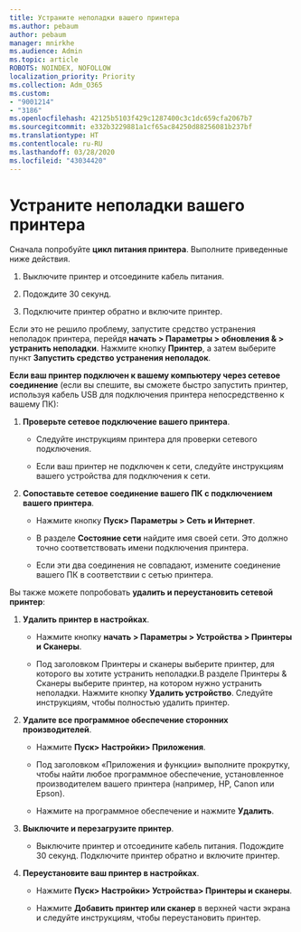 ```yaml
---
title: Устраните неполадки вашего принтера
ms.author: pebaum
author: pebaum
manager: mnirkhe
ms.audience: Admin
ms.topic: article
ROBOTS: NOINDEX, NOFOLLOW
localization_priority: Priority
ms.collection: Adm_O365
ms.custom:
- "9001214"
- "3186"
ms.openlocfilehash: 42125b5103f429c1287400c3c1dc659cfa2067b7
ms.sourcegitcommit: e332b3229881a1cf65ac84250d88256081b237bf
ms.translationtype: HT
ms.contentlocale: ru-RU
ms.lasthandoff: 03/28/2020
ms.locfileid: "43034420"
---
```

# <a name="troubleshoot-your-printer"></a>Устраните неполадки вашего принтера

Сначала попробуйте **цикл питания принтера**. Выполните приведенные ниже действия.

1. Выключите принтер и отсоедините кабель питания.

2. Подождите 30 секунд.

3. Подключите принтер обратно и включите принтер.

Если это не решило проблему, запустите средство устранения неполадок принтера, перейдя **начать > Параметры > обновления & > устранить неполадки**. Нажмите кнопку **Принтер**, а затем выберите пункт **Запустить средство устранения неполадок**.

**Если ваш принтер подключен к вашему компьютеру через сетевое соединение** (если вы спешите, вы сможете быстро запустить принтер, используя кабель USB для подключения принтера непосредственно к вашему ПК):

1. **Проверьте сетевое подключение вашего принтера**.
    
    - Следуйте инструкциям принтера для проверки сетевого подключения.

    - Если ваш принтер не подключен к сети, следуйте инструкциям вашего устройства для подключения к сети.

2. **Сопоставьте сетевое соединение вашего ПК с подключением вашего принтера**.

    - Нажмите кнопку **Пуск> Параметры > Сеть и Интернет**.

    - В разделе **Состояние сети** найдите имя своей сети. Это должно точно соответствовать имени подключения принтера.

    - Если эти два соединения не совпадают, измените соединение вашего ПК в соответствии с сетью принтера.

Вы также можете попробовать **удалить и переустановить сетевой принтер**:

1. **Удалить принтер в настройках**.

    - Нажмите кнопку **начать > Параметры > Устройства > Принтеры и Сканеры**.

    - Под заголовком Принтеры и сканеры выберите принтер, для которого вы хотите устранить неполадки.В разделе Принтеры & Сканеры выберите принтер, на котором нужно устранить неполадки. Нажмите кнопку **Удалить устройство**. Следуйте инструкциям, чтобы полностью удалить принтер.

2. **Удалите все программное обеспечение сторонних производителей**.

    - Нажмите **Пуск> Настройки> Приложения**.

    - Под заголовком «Приложения и функции» выполните прокрутку, чтобы найти любое программное обеспечение, установленное производителем вашего принтера (например, HP, Canon или Epson).

    - Нажмите на программное обеспечение и нажмите **Удалить**.

3. **Выключите и перезагрузите принтер**.

    - Выключите принтер и отсоедините кабель питания. Подождите 30 секунд. Подключите принтер обратно и включите принтер.

4. **Переустановите ваш принтер в настройках**.

    - Нажмите **Пуск> Настройки> Устройства> Принтеры и сканеры**.
 
    - Нажмите **Добавить принтер или сканер** в верхней части экрана и следуйте инструкциям, чтобы переустановить принтер.
